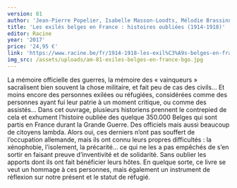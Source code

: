 ```yaml
---
version: 81
author: 'Jean-Pierre Popelier, Isabelle Masson-Loodts, Mélodie Brassinne [et al.]'
title: 'Les exilés belges en France : histoires oubliées (1914-1918)'
editor: Racine
year: '2017'
price: '24,95 €'
link: 'https://www.racine.be/fr/1914-1918-les-exil%C3%A9s-belges-en-france'
img_src: /assets/uploads/am-81-exiles-belges-en-france-bgo.jpg
---
```

La mémoire officielle des guerres, la mémoire des « vainqueurs »
 sacralisent bien souvent la chose militaire, et fait peu de cas des
 civils… Et moins encore des personnes exilées ou réfugiées, considérées
 comme des personnes ayant fui leur patrie à un moment
 critique, ou comme des assistés… Dans cet ouvrage, plusieurs historiens
 prennent le contrepied de cela et exhument l’histoire oubliée des quelque 350.000 Belges qui sont partis en France durant la Grande
 Guerre. Des officiels mais aussi beaucoup de citoyens lambda. Alors oui, ces
 derniers n’ont pas souffert de l’occupation allemande, mais ils ont connu
 leurs propres difficultés : la xénophobie, l’isolement, la précarité… ce qui
 ne les a pas empêchés de s’en sortir en faisant preuve d’inventivité et de
 solidarité. Sans oublier les apports dont ils ont fait bénéficier leurs hôtes. En
 quelque sorte, ce livre se veut un hommage à ces personnes, mais également
 un instrument de réflexion sur notre présent et le statut de réfugié.
